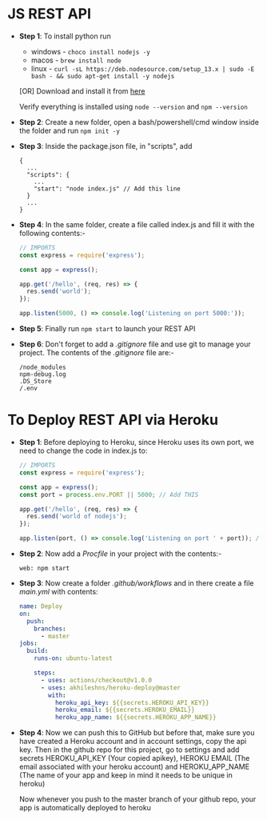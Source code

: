 # JS REST API

- **Step 1**: To install python run

  - windows - `choco install nodejs -y`
  - macos - `brew install node`
  - linux - `curl -sL https://deb.nodesource.com/setup_13.x | sudo -E bash - && sudo apt-get install -y nodejs`

  [OR] Download and install it from [here](https://nodejs.org/en/)

  Verify everything is installed using `node --version` and `npm --version`

- **Step 2**: Create a new folder, open a bash/powershell/cmd window inside the folder and run `npm init -y`

- **Step 3**: Inside the package.json file, in "scripts", add

  ```
  {
    ...
    "scripts": {
      ...
      "start": "node index.js" // Add this line
    }
    ...
  }
  ```

- **Step 4**: In the same folder, create a file called index.js and fill it with the following contents:-

  ```javascript
  // IMPORTS
  const express = require('express');

  const app = express();

  app.get('/hello', (req, res) => {
    res.send('world');
  });

  app.listen(5000, () => console.log('Listening on port 5000:'));
  ```

- **Step 5**: Finally run `npm start` to launch your REST API

- **Step 6**: Don't forget to add a _.gitignore_ file and use git to manage your project. The contents of the _.gitignore_ file are:-
  ```
  /node_modules
  npm-debug.log
  .DS_Store
  /.env
  ```

# To Deploy REST API via Heroku

- **Step 1**: Before deploying to Heroku, since Heroku uses its own port, we need to change the code in index.js to:

  ```javascript
  // IMPORTS
  const express = require('express');

  const app = express();
  const port = process.env.PORT || 5000; // Add THIS

  app.get('/hello', (req, res) => {
    res.send('world of nodejs');
  });

  app.listen(port, () => console.log('Listening on port ' + port)); // CHANGE THIS
  ```

- **Step 2**: Now add a _Procfile_ in your project with the contents:-

  ```Procfile
  web: npm start
  ```

- **Step 3**: Now create a folder _.github/workflows_ and in there create a file _main.yml_ with contents:

  ```yaml
  name: Deploy
  on:
    push:
      branches:
        - master
  jobs:
    build:
      runs-on: ubuntu-latest

      steps:
        - uses: actions/checkout@v1.0.0
        - uses: akhileshns/heroku-deploy@master
          with:
            heroku_api_key: ${{secrets.HEROKU_API_KEY}}
            heroku_email: ${{secrets.HEROKU_EMAIL}}
            heroku_app_name: ${{secrets.HEROKU_APP_NAME}}
  ```

- **Step 4**: Now we can push this to GitHub but before that, make sure you have created a Heroku account and in account settings, copy the api key. Then in the github repo for this project, go to settings and add secrets HEROKU_API_KEY (Your copied apikey), HEROKU EMAIL (The email associated with your heroku account) and HEROKU_APP_NAME (The name of your app and keep in mind it needs to be unique in heroku)

  Now whenever you push to the master branch of your github repo, your app is automatically deployed to heroku
